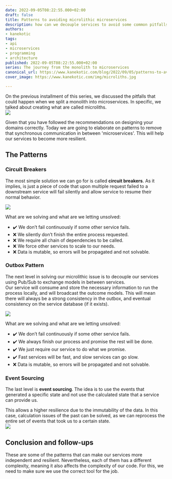 ```yaml
---
date: 2022-09-05T08:22:55.000+02:00
draft: false
title: Patterns to avoiding microlithic microservices
description: how can we decouple services to avoid some common pitfalls
authors:
- kanekotic
tags:
- api
- microservices
- programming
- architecture
published: 2022-09-05T08:22:55.000+02:00
series: The journey from the monolith to microservices
canonical_url: https://www.kanekotic.com/blog/2022/09/05/patterns-to-avoiding-microlithic-microservices
cover_image: https://www.kanekotic.com/img/microliths.jpg

---
```

On the previous installment of this series, we discussed the pitfalls that could happen when we split a monolith into microservices. In specific, we talked about creating what are called microliths.  
![](https://www.kanekotic.com/img/microliths.jpg)

Given that you have followed the recommendations on designing your domains correctly. Today we are going to elaborate on patterns to remove that synchronous communication in between 'microservices'. This will help our services to become more resilient.

## The Patterns

### Circuit Breakers

The most simple solution we can go for is called **circuit breakers**. As it implies, is just a piece of code that upon multiple request failed to a downstream service will fail silently and allow service to resume their normal behavior.

![](https://www.kanekotic.com/img/circuitbreakerdesignpattern.png)

What are we solving and what are we letting unsolved:

* ✔️ We don’t fail continuously if some other service fails.
* ❌ We silently don’t finish the entire process requested.
* ❌ We require all chain of dependencies to be called.
* ❌ We force other services to scale to our needs.
* ❌ Data is mutable, so errors will be propagated and not solvable.

### Outbox Pattern

The next level in solving our microlithic issue is to decouple our services using Pub/Sub to exchange models in between services.  
Our service will consume and store the necessary information to run the process locally, and will broadcast the outcome models. This will mean there will always be a strong consistency in the outbox, and eventual consistency on the service database (if it exists).

![](https://www.kanekotic.com/img/reactivemicroliths.jpg)

What are we solving and what are we letting unsolved:

* ✔️ We don’t fail continuously if some other service fails.
* ✔️ We always finish our process and promise the rest will be done.
* ✔️ We just require our service to do what we promise.
* ✔️ Fast services will be fast, and slow services can go slow.
* ❌ Data is mutable, so errors will be propagated and not solvable.

### Event Sourcing

The last level is **event sourcing**. The idea is to use the events that generated a specific state and not use the calculated state that a service can provide us.

This allows a higher resilience due to the immutability of the data. In this case, calculation issues of the past can be solved, as we can reprocess the entire set of events that took us to a certain state.  
![](https://www.kanekotic.com/img/microsystems.jpg)

## Conclusion and follow-ups

These are some of the patterns that can make our services more independent and resilient. Nevertheless, each of them has a different complexity, meaning it also affects the complexity of our code. For this, we need to make sure we use the correct tool for the job.